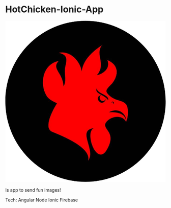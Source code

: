 # HotChicken-Ionic-App

![](https://github.com/Juninhoww2/HotChicken-Ionic-App/blob/main/Hot-Chickenn/src/assets/circle-cropped(2).png)

Is app to send fun images!

Tech: 
 Angular
 Node
 Ionic
 Firebase
 
 
